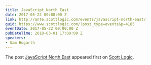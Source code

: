 ```yaml
---
title: JavaScript North East
date: 2017-05-22 00:00:00 Z
link: http://ante.scottlogic.com/events/javascript-north-east/
guid: https://www.scottlogic.com/?post_type=events&p=4185
eventDate: 2017-05-22 00:00:00 Z
pubDateTime: 2018-03-01 17:09:09 Z
speakers:
- Sam Hogarth
---
```


<p>The post <a rel="nofollow" href="http://ante.scottlogic.com/events/javascript-north-east/">JavaScript North East</a> appeared first on <a rel="nofollow" href="http://ante.scottlogic.com">Scott Logic</a>.</p>